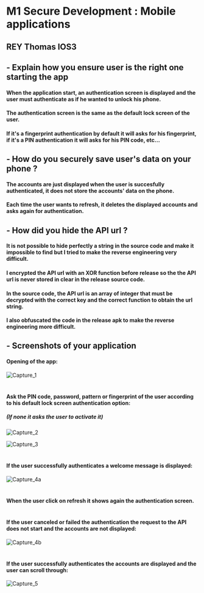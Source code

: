 
# M1 Secure Development : Mobile applications
## REY Thomas IOS3
##
##
## - Explain how you ensure user is the right one starting the app
#### When the application start, an authentication screen is displayed and the user must authenticate as if he wanted to unlock his phone.
#### The authentication screen is the same as the default lock screen of the user.
#### If it's a fingerprint authentication by default it will asks for his fingerprint, if it's a PIN authentication it will asks for his PIN code, etc...
##
##
## - How do you securely save user's data on your phone ?
#### The accounts are just displayed when the user is succesfully authenticated, it does not store the accounts' data on the phone.
#### Each time the user wants to refresh, it deletes the displayed accounts and asks again for authentication.
##
##
## - How did you hide the API url ?
#### It is not possible to hide perfectly a string in the source code and make it impossible to find but I tried to make the reverse engineering very difficult.
#### I encrypted the API url with an XOR function before release so the the API url is never stored in clear in the release source code.
#### In the source code, the API url is an array of integer that must be decrypted with the correct key and the correct function to obtain the url string.
#### I also obfuscated the code in the release apk to make the reverse engineering more difficult.
##
##
## - Screenshots of your application 
#### Opening of the app:
![Capture_1](https://user-images.githubusercontent.com/75266416/110215935-9c7f5f80-7eac-11eb-904e-521014b981ef.png)
#
#### Ask the PIN code, password, pattern or fingerprint of the user according to his default lock screen authentication option:
##### (If none it asks the user to activate it)
![Capture_2](https://user-images.githubusercontent.com/75266416/110216092-7ad2a800-7ead-11eb-85b8-0943874c9a5d.png)

![Capture_3](https://user-images.githubusercontent.com/75266416/110215928-99846f00-7eac-11eb-807d-7e7bf8ae18dd.png)
#
#### If the user successfully authenticates a welcome message is displayed:
![Capture_4a](https://user-images.githubusercontent.com/75266416/110215932-9ab59c00-7eac-11eb-9095-8a73f02a6f52.png)
#
#### When the user click on refresh it shows again the authentication screen.
#
#### If the user canceled or failed the authentication the request to the API does not start and the accounts are not displayed:
![Capture_4b](https://user-images.githubusercontent.com/75266416/110215933-9b4e3280-7eac-11eb-8d96-228327ca46f2.png)
#
#### If the user successfully authenticates the accounts are displayed and the user can scroll through:
![Capture_5](https://user-images.githubusercontent.com/75266416/110215934-9be6c900-7eac-11eb-8942-ab65ebd2d53a.png)
